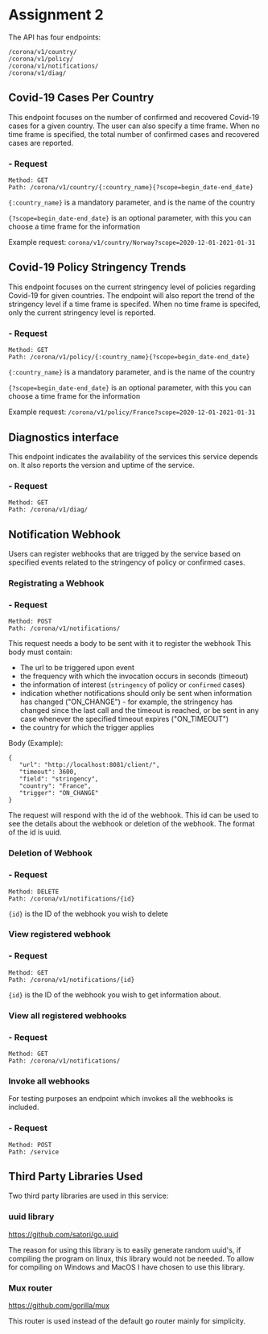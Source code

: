 # Assignment 2

The API has four endpoints: 
```
/corona/v1/country/
/corona/v1/policy/
/corona/v1/notifications/
/corona/v1/diag/
```

## Covid-19 Cases Per Country

This endpoint focuses on the number of confirmed and recovered Covid-19 cases for a given country. The user can also specify a time frame.
When no time frame is specified, the total number of confirmed cases and recovered cases are reported.

### - Request
```
Method: GET
Path: /corona/v1/country/{:country_name}{?scope=begin_date-end_date}
```

```{:country_name}``` is a mandatory parameter, and is the name of the country

```{?scope=begin_date-end_date}``` is an optional parameter, with this you can choose a time frame for the information

Example request: ```corona/v1/country/Norway?scope=2020-12-01-2021-01-31```

## Covid-19 Policy Stringency Trends

This endpoint focuses on the current stringency level of policies regarding Covid-19 for given countries. The endpoint will also report the trend of the stringency level if a time frame is specifed. When no time frame is specifed, only the current stringency level is reported.

### - Request

```
Method: GET
Path: /corona/v1/policy/{:country_name}{?scope=begin_date-end_date}
```

```{:country_name}``` is a mandatory parameter, and is the name of the country

```{?scope=begin_date-end_date}``` is an optional parameter, with this you can choose a time frame for the information

Example request: ```/corona/v1/policy/France?scope=2020-12-01-2021-01-31```

## Diagnostics interface

This endpoint indicates the availability of the services this service depends on. It also reports the version and uptime of the service.

### - Request

```
Method: GET
Path: /corona/v1/diag/
```

## Notification Webhook

Users can register webhooks that are trigged by the service based on specified events related to the stringency of policy or confirmed cases.

### Registrating a Webhook

### - Request

```
Method: POST
Path: /corona/v1/notifications/
```
This request needs a body to be sent with it to register the webhook
This body must contain:
 * The url to be triggered upon event
 * the frequency with which the invocation occurs in seconds (timeout)
 * the information of interest (`stringency` of policy or `confirmed` cases)
 * indication whether notifications should only be sent when information has changed ("ON_CHANGE") - for example, the stringency has changed since the last call and the timeout is reached, or be sent in any case whenever the specified timeout expires ("ON_TIMEOUT")
 * the country for which the trigger applies

 Body (Example):
```
{
   "url": "http://localhost:8081/client/",
   "timeout": 3600,
   "field": "stringency",
   "country": "France",
   "trigger": "ON_CHANGE"
}
```

The request will respond with the id of the webhook. This id can be used to see the details about the webhook or deletion of the webhook.
The format of the id is uuid.

### Deletion of Webhook

### - Request

```
Method: DELETE
Path: /corona/v1/notifications/{id}
```

```{id}``` is the ID of the webhook you wish to delete

### View registered webhook

### - Request

```
Method: GET
Path: /corona/v1/notifications/{id}
```

```{id}``` is the ID of the webhook you wish to get information about.

### View all registered webhooks

### - Request

```
Method: GET
Path: /corona/v1/notifications/
```

### Invoke all webhooks
For testing purposes an endpoint which invokes all the webhooks is included.

### - Request
```
Method: POST
Path: /service
```

## Third Party Libraries Used

Two third party libraries are used in this service:

### uuid library
https://github.com/satori/go.uuid

The reason for using this library is to easily generate random uuid's, if compiling the program on linux, this library would not be needed.
To allow for compiling on Windows and MacOS I have chosen to use this library.

### Mux router
https://github.com/gorilla/mux

This router is used instead of the default go router mainly for simplicity.
